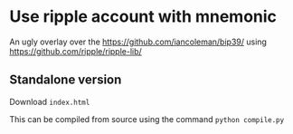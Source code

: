 # Use ripple account with mnemonic

An ugly overlay over the https://github.com/iancoleman/bip39/
using https://github.com/ripple/ripple-lib/


## Standalone version

Download `index.html`

This can be compiled from source using the command `python compile.py`


